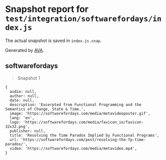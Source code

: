 # Snapshot report for `test/integration/softwarefordays/index.js`

The actual snapshot is saved in `index.js.snap`.

Generated by [AVA](https://avajs.dev).

## softwarefordays

> Snapshot 1

    {
      audio: null,
      author: null,
      date: null,
      description: 'Excerpted from Functional Programming and the Semantics of Change, State & Time.',
      image: 'https://softwarefordays.com/media/metavideoposter.gif',
      lang: 'en',
      logo: 'https://softwarefordays.com/media/favicon_io/favicon-32x32.png',
      publisher: null,
      title: 'Resolving the Time Paradox Implied by Functional Programs',
      url: 'https://softwarefordays.com/post/resolving-the-fp-time-paradox/',
      video: 'https://softwarefordays.com/media/metavideo.mp4',
    }

